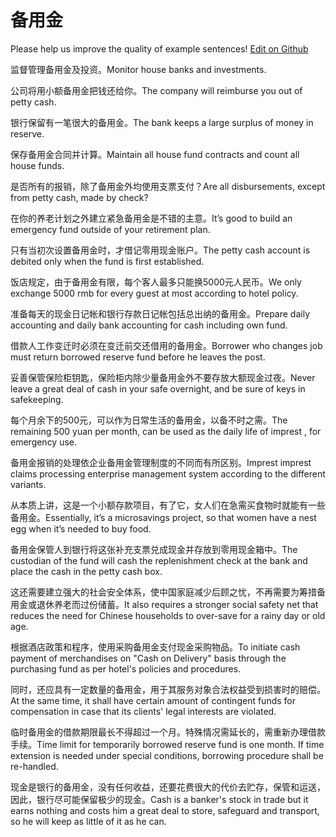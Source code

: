 # 备用金

Please help us improve the quality of example sentences! [Edit on Github](https://github.com/jiyushe/jiyu-example-sentence-source/blob/main/chinese/beiyongjin.md)

<p><span class="chinese">监督管理备用金及投资。</span><span class="english">Monitor house banks and investments.</span></p>

<p><span class="chinese">公司将用小额备用金把钱还给你。</span><span class="english">The company will reimburse you out of petty cash.</span></p>

<p><span class="chinese">银行保留有一笔很大的备用金。</span><span class="english">The bank keeps a large surplus of money in reserve.</span></p>

<p><span class="chinese">保存备用金合同并计算。</span><span class="english">Maintain all house fund contracts and count all house funds.</span></p>

<p><span class="chinese">是否所有的报销，除了备用金外均使用支票支付？</span><span class="english">Are all disbursements, except from petty cash, made by check?</span></p>

<p><span class="chinese">在你的养老计划之外建立紧急备用金是不错的主意。</span><span class="english">It’s good to build an emergency fund outside of your retirement plan.</span></p>

<p><span class="chinese">只有当初次设置备用金时，才借记零用现金账户。</span><span class="english">The petty cash account is debited only when the fund is first established.</span></p>

<p><span class="chinese">饭店规定，由于备用金有限，每个客人最多只能换5000元人民币。</span><span class="english">We only exchange 5000 rmb for every guest at most according to hotel policy.</span></p>

<p><span class="chinese">准备每天的现金日记帐和银行存款日记帐包括总出纳的备用金。</span><span class="english">Prepare daily accounting and daily bank accounting for cash including own fund.</span></p>

<p><span class="chinese">借款人工作变迁时必须在变迁前交还借用的备用金。</span><span class="english">Borrower who changes job must return borrowed reserve fund before he leaves the post.</span></p>

<p><span class="chinese">妥善保管保险柜钥匙，保险柜内除少量备用金外不要存放大额现金过夜。</span><span class="english">Never leave a great deal of cash in your safe overnight, and be sure of keys in safekeeping.</span></p>

<p><span class="chinese">每个月余下的500元，可以作为日常生活的备用金，以备不时之需。</span><span class="english">The remaining 500 yuan per month, can be used as the daily life of imprest , for emergency use.</span></p>

<p><span class="chinese">备用金报销的处理依企业备用金管理制度的不同而有所区别。</span><span class="english">Imprest imprest claims processing enterprise management system according to the different variants.</span></p>

<p><span class="chinese">从本质上讲，这是一个小额存款项目，有了它，女人们在急需买食物时就能有一些备用金。</span><span class="english">Essentially, it’s a microsavings project, so that women have a nest egg when it’s needed to buy food.</span></p>

<p><span class="chinese">备用金保管人到银行将这张补充支票兑成现金并存放到零用现金箱中。</span><span class="english">The custodian of the fund will cash the replenishment check at the bank and place the cash in the petty cash box.</span></p>

<p><span class="chinese">这还需要建立强大的社会安全体系，使中国家庭减少后顾之忧，不再需要为筹措备用金或退休养老而过份储蓄。</span><span class="english">It also requires a stronger social safety net that reduces the need for Chinese households to over-save for a rainy day or old age.</span></p>

<p><span class="chinese">根据酒店政策和程序，使用采购备用金支付现金采购物品。</span><span class="english">To initiate cash payment of merchandises on "Cash on Delivery" basis through the purchasing fund as per hotel's policies and procedures.</span></p>

<p><span class="chinese">同时，还应具有一定数量的备用金，用于其服务对象合法权益受到损害时的赔偿。</span><span class="english">At the same time, it shall have certain amount of contingent funds for compensation in case that its clients' legal interests are violated.</span></p>

<p><span class="chinese">临时备用金的借款期限最长不得超过一个月。特殊情况需延长的，需重新办理借款手续。</span><span class="english">Time limit for temporarily borrowed reserve fund is one month. If time extension is needed under special conditions, borrowing procedure shall be re-handled.</span></p>

<p><span class="chinese">现金是银行的备用金，没有任何收益，还要花费很大的代价去贮存，保管和运送，因此，银行尽可能保留极少的现金。</span><span class="english">Cash is a banker's stock in trade but it earns nothing and costs him a great deal to store, safeguard and transport, so he will keep as little of it as he can.</span></p>

